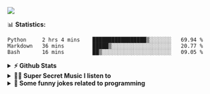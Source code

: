 ![](https://visitor-badge.glitch.me/badge?page_id=gpk2000)

📊 **Statistics:**
<!--START_SECTION:waka-->
```text
Python     2 hrs 4 mins    █████████████████▒░░░░░░░   69.94 % 
Markdown   36 mins         █████▒░░░░░░░░░░░░░░░░░░░   20.77 % 
Bash       16 mins         ██▒░░░░░░░░░░░░░░░░░░░░░░   09.05 % 
```
<!--END_SECTION:waka-->

<details>	
  <summary><b>⚡ Github Stats</b></summary>

<img height="180em" src="https://github-readme-stats.vercel.app/api?username=gpk2000&show_icons=true&&theme=radical&hide_border=true" />
<img height="180em" src="https://github-readme-stats.vercel.app/api/top-langs/?username=gpk2000&exclude_repo=KNN-Image-Classification&show_icons=true&hide_border=true&layout=compact&langs_count=8&theme=radical"/>
</details>

<details>
  <summary><b>🕵️‍♂️ Super Secret Music I listen to</b></summary>
  <img height="150em" src="https://spotify-github-profile.vercel.app/api/view.svg?uid=slzb129m72yeufhkw43ieulup&cover_image=false&theme=default" />
</details>

<details>
  <summary><b>🙂 Some funny jokes related to programming</b></summary>
  <img src="https://readme-jokes.vercel.app/api" alt="Jokes Card"/>
</details>
